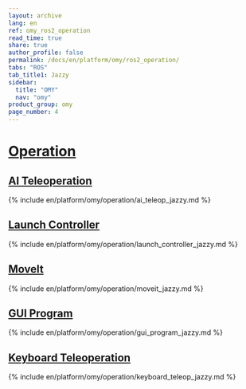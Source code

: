 ```yaml
---
layout: archive
lang: en
ref: omy_ros2_operation
read_time: true
share: true
author_profile: false
permalink: /docs/en/platform/omy/ros2_operation/
tabs: "ROS"
tab_title1: Jazzy
sidebar:
  title: "OMY"
  nav: "omy"
product_group: omy
page_number: 4
---
```


<style>body {counter-reset: h1 4 !important;}</style>


# [Operation](#operation)

## [AI Teleoperation](#ai-teleoperation)
{% include en/platform/omy/operation/ai_teleop_jazzy.md %}

## [Launch Controller](#launch-controller)
{% include en/platform/omy/operation/launch_controller_jazzy.md %}

## [MoveIt](#moveit)
{% include en/platform/omy/operation/moveit_jazzy.md %}

## [GUI Program](#gui-program)
{% include en/platform/omy/operation/gui_program_jazzy.md %}

## [Keyboard Teleoperation](#keyboard-teleoperation)
{% include en/platform/omy/operation/keyboard_teleop_jazzy.md %}
